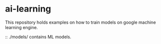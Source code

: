 # ai-learning

This repository holds examples on how to train models on google machine learning engine.

:: ./models/ contains ML models.
